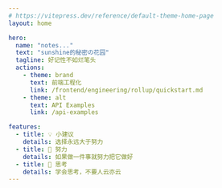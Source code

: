 ```yaml
---
# https://vitepress.dev/reference/default-theme-home-page
layout: home

hero:
  name: "notes..."
  text: "sunshine的秘密の花园"
  tagline: 好记性不如烂笔头
  actions:
    - theme: brand
      text: 前端工程化
      link: /frontend/engineering/rollup/quickstart.md
    - theme: alt
      text: API Examples
      link: /api-examples

features:
  - title: 💡 小建议
    details: 选择永远大于努力
  - title: 🧗 努力
    details: 如果做一件事就努力把它做好
  - title: 🤔 思考
    details: 学会思考，不要人云亦云
---
```


